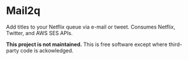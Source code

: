 Mail2q
======

Add titles to your Netflix queue via e-mail or tweet. Consumes Netflix, Twitter, and AWS SES APIs.

**This project is not maintained.** This is free software except where third-party code is ackowledged.
